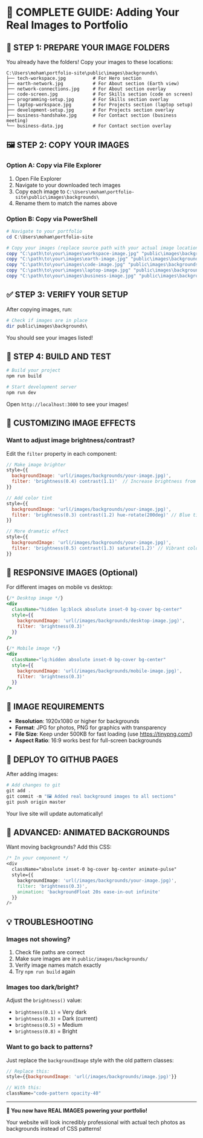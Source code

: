 # 🚀 COMPLETE GUIDE: Adding Your Real Images to Portfolio

## 📂 **STEP 1: PREPARE YOUR IMAGE FOLDERS**

You already have the folders! Copy your images to these locations:

```
C:\Users\moham\portfolio-site\public\images\backgrounds\
├── tech-workspace.jpg          # For Hero section
├── earth-network.jpg           # For About section (Earth view)
├── network-connections.jpg     # For About section overlay
├── code-screen.jpg             # For Skills section (code on screen)
├── programming-setup.jpg       # For Skills section overlay
├── laptop-workspace.jpg        # For Projects section (laptop setup)
├── development-setup.jpg       # For Projects section overlay
├── business-handshake.jpg      # For Contact section (business meeting)
└── business-data.jpg           # For Contact section overlay
```

## 🖼️ **STEP 2: COPY YOUR IMAGES**

### Option A: Copy via File Explorer
1. Open File Explorer
2. Navigate to your downloaded tech images
3. Copy each image to `C:\Users\moham\portfolio-site\public\images\backgrounds\`
4. Rename them to match the names above

### Option B: Copy via PowerShell
```powershell
# Navigate to your portfolio
cd C:\Users\moham\portfolio-site

# Copy your images (replace source path with your actual image locations)
copy "C:\path\to\your\images\workspace-image.jpg" "public\images\backgrounds\tech-workspace.jpg"
copy "C:\path\to\your\images\earth-image.jpg" "public\images\backgrounds\earth-network.jpg"
copy "C:\path\to\your\images\code-image.jpg" "public\images\backgrounds\code-screen.jpg"
copy "C:\path\to\your\images\laptop-image.jpg" "public\images\backgrounds\laptop-workspace.jpg"
copy "C:\path\to\your\images\business-image.jpg" "public\images\backgrounds\business-handshake.jpg"
```

## ✅ **STEP 3: VERIFY YOUR SETUP**

After copying images, run:
```powershell
# Check if images are in place
dir public\images\backgrounds\
```

You should see your images listed!

## 🎨 **STEP 4: BUILD AND TEST**

```powershell
# Build your project
npm run build

# Start development server
npm run dev
```

Open `http://localhost:3000` to see your images!

## 🔧 **CUSTOMIZING IMAGE EFFECTS**

### Want to adjust image brightness/contrast?

Edit the `filter` property in each component:

```jsx
// Make image brighter
style={{
  backgroundImage: 'url(/images/backgrounds/your-image.jpg)',
  filter: 'brightness(0.4) contrast(1.1)'  // Increase brightness from 0.2 to 0.4
}}

// Add color tint
style={{
  backgroundImage: 'url(/images/backgrounds/your-image.jpg)',
  filter: 'brightness(0.3) contrast(1.2) hue-rotate(200deg)' // Blue tint
}}

// More dramatic effect
style={{
  backgroundImage: 'url(/images/backgrounds/your-image.jpg)',
  filter: 'brightness(0.5) contrast(1.3) saturate(1.2)' // Vibrant colors
}}
```

## 📱 **RESPONSIVE IMAGES (Optional)**

For different images on mobile vs desktop:

```jsx
{/* Desktop image */}
<div 
  className="hidden lg:block absolute inset-0 bg-cover bg-center"
  style={{
    backgroundImage: 'url(/images/backgrounds/desktop-image.jpg)',
    filter: 'brightness(0.3)'
  }}
/>

{/* Mobile image */}
<div 
  className="lg:hidden absolute inset-0 bg-cover bg-center"
  style={{
    backgroundImage: 'url(/images/backgrounds/mobile-image.jpg)',
    filter: 'brightness(0.3)'
  }}
/>
```

## 🎯 **IMAGE REQUIREMENTS**

- **Resolution**: 1920x1080 or higher for backgrounds
- **Format**: JPG for photos, PNG for graphics with transparency
- **File Size**: Keep under 500KB for fast loading (use https://tinypng.com/)
- **Aspect Ratio**: 16:9 works best for full-screen backgrounds

## 🚀 **DEPLOY TO GITHUB PAGES**

After adding images:

```powershell
# Add changes to git
git add .
git commit -m "🖼️ Added real background images to all sections"
git push origin master
```

Your live site will update automatically!

## 🎨 **ADVANCED: ANIMATED BACKGROUNDS**

Want moving backgrounds? Add this CSS:

```css
/* In your component */
<div 
  className="absolute inset-0 bg-cover bg-center animate-pulse"
  style={{
    backgroundImage: 'url(/images/backgrounds/your-image.jpg)',
    filter: 'brightness(0.3)',
    animation: 'backgroundFloat 20s ease-in-out infinite'
  }}
/>
```

## 💡 **TROUBLESHOOTING**

### Images not showing?
1. Check file paths are correct
2. Make sure images are in `public/images/backgrounds/`
3. Verify image names match exactly
4. Try `npm run build` again

### Images too dark/bright?
Adjust the `brightness()` value:
- `brightness(0.1)` = Very dark
- `brightness(0.3)` = Dark (current)
- `brightness(0.5)` = Medium
- `brightness(0.8)` = Bright

### Want to go back to patterns?
Just replace the `backgroundImage` style with the old pattern classes:
```jsx
// Replace this:
style={{backgroundImage: 'url(/images/backgrounds/image.jpg)'}}

// With this:
className="code-pattern opacity-40"
```

---

**🎉 You now have REAL IMAGES powering your portfolio!**

Your website will look incredibly professional with actual tech photos as backgrounds instead of CSS patterns!